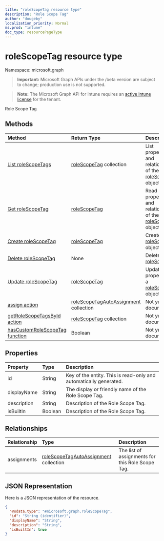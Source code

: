```yaml
---
title: "roleScopeTag resource type"
description: "Role Scope Tag"
author: "dougeby"
localization_priority: Normal
ms.prod: "intune"
doc_type: resourcePageType
---
```


# roleScopeTag resource type

Namespace: microsoft.graph

> **Important:** Microsoft Graph APIs under the /beta version are subject to change; production use is not supported.

> **Note:** The Microsoft Graph API for Intune requires an [active Intune license](https://go.microsoft.com/fwlink/?linkid=839381) for the tenant.

Role Scope Tag

## Methods
|Method|Return Type|Description|
|:---|:---|:---|
|[List roleScopeTags](../api/intune-rbac-rolescopetag-list.md)|[roleScopeTag](../resources/intune-rbac-rolescopetag.md) collection|List properties and relationships of the [roleScopeTag](../resources/intune-rbac-rolescopetag.md) objects.|
|[Get roleScopeTag](../api/intune-rbac-rolescopetag-get.md)|[roleScopeTag](../resources/intune-rbac-rolescopetag.md)|Read properties and relationships of the [roleScopeTag](../resources/intune-rbac-rolescopetag.md) object.|
|[Create roleScopeTag](../api/intune-rbac-rolescopetag-create.md)|[roleScopeTag](../resources/intune-rbac-rolescopetag.md)|Create a new [roleScopeTag](../resources/intune-rbac-rolescopetag.md) object.|
|[Delete roleScopeTag](../api/intune-rbac-rolescopetag-delete.md)|None|Deletes a [roleScopeTag](../resources/intune-rbac-rolescopetag.md).|
|[Update roleScopeTag](../api/intune-rbac-rolescopetag-update.md)|[roleScopeTag](../resources/intune-rbac-rolescopetag.md)|Update the properties of a [roleScopeTag](../resources/intune-rbac-rolescopetag.md) object.|
|[assign action](../api/intune-rbac-rolescopetag-assign.md)|[roleScopeTagAutoAssignment](../resources/intune-rbac-rolescopetagautoassignment.md) collection|Not yet documented|
|[getRoleScopeTagsById action](../api/intune-rbac-rolescopetag-getrolescopetagsbyid.md)|[roleScopeTag](../resources/intune-rbac-rolescopetag.md) collection|Not yet documented|
|[hasCustomRoleScopeTag function](../api/intune-rbac-rolescopetag-hascustomrolescopetag.md)|Boolean|Not yet documented|

## Properties
|Property|Type|Description|
|:---|:---|:---|
|id|String|Key of the entity. This is read-only and automatically generated.|
|displayName|String|The display or friendly name of the Role Scope Tag.|
|description|String|Description of the Role Scope Tag.|
|isBuiltIn|Boolean|Description of the Role Scope Tag.|

## Relationships
|Relationship|Type|Description|
|:---|:---|:---|
|assignments|[roleScopeTagAutoAssignment](../resources/intune-rbac-rolescopetagautoassignment.md) collection|The list of assignments for this Role Scope Tag.|

## JSON Representation
Here is a JSON representation of the resource.
<!-- {
  "blockType": "resource",
  "keyProperty": "id",
  "@odata.type": "microsoft.graph.roleScopeTag"
}
-->
``` json
{
  "@odata.type": "#microsoft.graph.roleScopeTag",
  "id": "String (identifier)",
  "displayName": "String",
  "description": "String",
  "isBuiltIn": true
}
```







